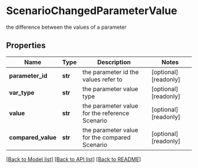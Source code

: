 # ScenarioChangedParameterValue

the difference between the values of a parameter

## Properties
Name | Type | Description | Notes
------------ | ------------- | ------------- | -------------
**parameter_id** | **str** | the parameter id the values refer to | [optional] [readonly] 
**var_type** | **str** | the parameter value type | [optional] [readonly] 
**value** | **str** | the parameter value for the reference Scenario | [optional] [readonly] 
**compared_value** | **str** | the parameter value for the compared Scenario | [optional] [readonly] 

[[Back to Model list]](../README.md#documentation-for-models) [[Back to API list]](../README.md#documentation-for-api-endpoints) [[Back to README]](../README.md)


